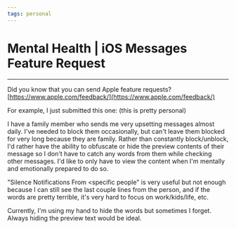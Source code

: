 ```yaml
---
tags: personal
---
```


# Mental Health | iOS Messages Feature Request
---
Did you know that you can send Apple feature requests? [https://www.apple.com/feedback/](https://www.apple.com/feedback/)

For example, I just submitted this one: (this is pretty personal) 

I have a family member who sends me very upsetting messages almost daily. I've needed to block them occasionally, but can't leave them blocked for very long because they are family. Rather than constantly block/unblock, I'd rather have the ability to obfuscate or hide the preview contents of their message so I don't have to catch any words from them while checking other messages. I'd like to only have to view the content when I'm mentally and emotionally prepared to do so. 

"Silence Notifications From <specific people" is very useful but not enough because I can still see the last couple lines from the person, and if the words are pretty terrible, it's very hard to focus on work/kids/life, etc. 

Currently, I'm using my hand to hide the words but sometimes I forget. Always hiding the preview text would be ideal. 